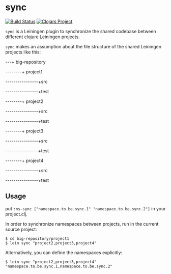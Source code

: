 # sync

[![Build Status](https://travis-ci.org/otto-de/leinsync.svg?branch=master)](https://travis-ci.org/otto-de/leinsync)
[![Clojars Project](https://img.shields.io/clojars/v/sync.svg)](https://clojars.org/sync)

`sync` is a Leiningen plugin to synchronize the shared codebase between different clojure Leiningen projects.

`sync` makes an assumption about the file structure of the shared Leiningen projects like this:

---+ big-repository

--------+ project1

----------------+src

----------------+test

--------+ project2

----------------+src

----------------+test

--------+ project3

----------------+src

----------------+test

--------+ project4

----------------+src

----------------+test

## Usage

put `:ns-sync ["namespace.to.be.sync.1" "namespace.to.be.sync.2"]` in your project.clj.

In order to synchronize namespaces between projects, run in the current source project:

    $ cd big-repository/project1
    $ lein sync "project2,project3,project4"

Alternatively, you can define the namespaces explicitly:

    $ lein sync "project2,project3,project4" "namespace.to.be.sync.1,namespace.to.be.sync.2"
